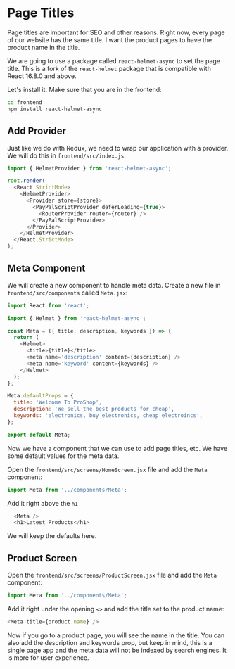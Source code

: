 # Page Titles

Page titles are important for SEO and other reasons. Right now, every page of our website has the same title. I want the product pages to have the product name in the title.

We are going to use a package called `react-helmet-async` to set the page title. This is a fork of the `react-helmet` package that is compatible with React 16.8.0 and above.

Let's install it. Make sure that you are in the frontend:

```bash
cd frontend
npm install react-helmet-async
```

## Add Provider

Just like we do with Redux, we need to wrap our application with a provider. We will do this in `frontend/src/index.js`:

```js
import { HelmetProvider } from 'react-helmet-async';

root.render(
  <React.StrictMode>
    <HelmetProvider>
      <Provider store={store}>
        <PayPalScriptProvider deferLoading={true}>
          <RouterProvider router={router} />
        </PayPalScriptProvider>
      </Provider>
    </HelmetProvider>
  </React.StrictMode>
);
```

## Meta Component

We will create a new component to handle meta data. Create a new file in `frontend/src/components` called `Meta.jsx`:

```js
import React from 'react';

import { Helmet } from 'react-helmet-async';

const Meta = ({ title, description, keywords }) => {
  return (
    <Helmet>
      <title>{title}</title>
      <meta name='description' content={description} />
      <meta name='keyword' content={keywords} />
    </Helmet>
  );
};

Meta.defaultProps = {
  title: 'Welcome To ProShop',
  description: 'We sell the best products for cheap',
  keywords: 'electronics, buy electronics, cheap electroincs',
};

export default Meta;
```

Now we have a component that we can use to add page titles, etc. We have some default values for the meta data.

Open the `frontend/src/screens/HomeScreen.jsx` file and add the `Meta` component:

```js
import Meta from '../components/Meta';
```

Add it right above the `h1`

```js
  <Meta />
  <h1>Latest Products</h1>
```

We will keep the defaults here.

## Product Screen

Open the `frontend/src/screens/ProductScreen.jsx` file and add the `Meta` component:

```js
import Meta from '../components/Meta';
```

Add it right under the opening `<>` and add the title set to the product name:

```js
<Meta title={product.name} />
```

Now if you go to a product page, you will see the name in the title. You can also add the description and keywords prop, but keep in mind, this is a single page app and the meta data will not be indexed by search engines. It is more for user experience.
